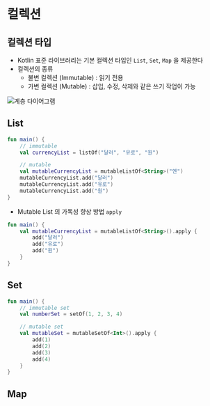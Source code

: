 # 컬렉션

## 컬렉션 타입

- Kotlin 표준 라이브러리는 기본 컬렉션 타입인 `List`, `Set`, `Map` 을 제공한다
- 컬렉션의 종류
  - 불변 컬렉션 (Immutable) : 읽기 전용
  - 가변 컬렉션 (Mutable) : 삽입, 수정, 삭제와 같은 쓰기 작업이 가능

![계층 다이어그램](https://user-images.githubusercontent.com/86511086/208334832-4ee7884b-4e7a-49f5-950b-c72923aea699.PNG)



## List

```kotlin
fun main() {
    // immutable
    val currencyList = listOf("달러", "유로", "원")

    // mutable
    val mutableCurrencyList = mutableListOf<String>("엔")
    mutableCurrencyList.add("달러")
    mutableCurrencyList.add("유로")
    mutableCurrencyList.add("원")
}
```

- Mutable List 의 가독성 향상 방법 `apply`

```kotlin
fun main() {
    val mutableCurrencyList = mutableListOf<String>().apply {
        add("달러")
        add("유로")
        add("원")
    }
}
```



## Set

```kotlin
fun main() {
    // immutable set
    val numberSet = setOf(1, 2, 3, 4)

    // mutable set
    val mutableSet = mutableSetOf<Int>().apply {
        add(1)
        add(2)
        add(3)
        add(4)
    }
}
```



## Map

